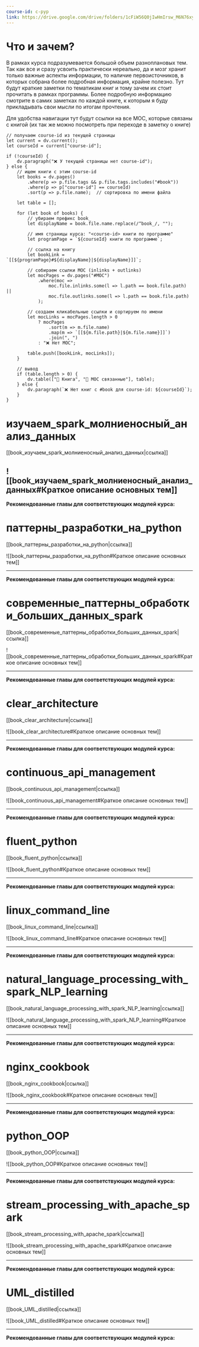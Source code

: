 ```yaml
---
course-id: c-pyp
link: https://drive.google.com/drive/folders/1cFiW56Q0jIwHmIrsw_M6N76xycy_WzRE?usp=sharing
---
```


# Что и зачем?
В рамках курса подразумевается большой объем разноплановых тем. Так как все и сразу усвоить практически нереально, да и мозг хранит только важные аспекты информации, то наличие первоисточников, в которых собрана более подробная информация, крайне полезно. Тут будут краткие заметки по тематикам книг и тому зачем их стоит прочитать в рамках программы. Более подробную информацию смотрите в самих заметках по каждой книге, к которым я буду прикладывать свои мысли по итогам прочтения.

Для удобства навигации тут будут ссылки на все MOC, которые связаны с книгой (их так же можно посмотреть при переходе в заметку о книге)

```dataviewjs
// получаем course-id из текущей страницы
let current = dv.current();
let courseId = current["course-id"];

if (!courseId) {
    dv.paragraph("❌ У текущей страницы нет course-id");
} else {
    // ищем книги с этим course-id
    let books = dv.pages()
        .where(p => p.file.tags && p.file.tags.includes("#book"))
        .where(p => p["course-id"] == courseId)
        .sort(p => p.file.name);  // сортировка по имени файла

    let table = [];

    for (let book of books) {
        // убираем префикс book_
        let displayName = book.file.name.replace(/^book_/, "");

        // имя страницы курса: "<course-id> книги по программе"
        let programPage = `${courseId} книги по программе`;

        // ссылка на книгу
        let bookLink = `[[${programPage}#${displayName}|${displayName}]]`;

        // собираем ссылки MOC (inlinks + outlinks)
        let mocPages = dv.pages("#MOC")
            .where(moc => 
                moc.file.inlinks.some(l => l.path == book.file.path) ||
                moc.file.outlinks.some(l => l.path == book.file.path)
            );

        // создаем кликабельные ссылки и сортируем по имени
        let mocLinks = mocPages.length > 0
            ? mocPages
                .sort(m => m.file.name)
                .map(m => `[[${m.file.path}|${m.file.name}]]`)
                .join(", ")
            : "❌ Нет MOC";

        table.push([bookLink, mocLinks]);
    }

    // вывод
    if (table.length > 0) {
        dv.table(["📖 Книга", "📑 MOC связанные"], table);
    } else {
        dv.paragraph(`❌ Нет книг с #book для course-id: ${courseId}`);
    }
}
```


# изучаем_spark_молниеносный_анализ_данных
[[book_изучаем_spark_молниеносный_анализ_данных|ссылка]]

![[book_изучаем_spark_молниеносный_анализ_данных#Краткое описание основных тем]]
---

**Рекомендованные главы для соответствующих модулей курса:**

# паттерны_разработки_на_python
[[book_паттерны_разработки_на_python|ссылка]]

![[book_паттерны_разработки_на_python#Краткое описание основных тем]]

---

**Рекомендованные главы для соответствующих модулей курса:**

# современные_паттерны_обработки_больших_данных_spark
[[book_современные_паттерны_обработки_больших_данных_spark|ссылка]]

![[book_современные_паттерны_обработки_больших_данных_spark#Краткое описание основных тем]]

---

**Рекомендованные главы для соответствующих модулей курса:**
# clear_architecture
[[book_clear_architecture|ссылка]]

![[book_clear_architecture#Краткое описание основных тем]]

---

**Рекомендованные главы для соответствующих модулей курса:**
# continuous_api_management
[[book_continuous_api_management|ссылка]]

![[book_continuous_api_management#Краткое описание основных тем]]

---

**Рекомендованные главы для соответствующих модулей курса:**
# fluent_python
[[book_fluent_python|ссылка]]

![[book_fluent_python#Краткое описание основных тем]]

---

**Рекомендованные главы для соответствующих модулей курса:**
# linux_command_line
[[book_linux_command_line|ссылка]]

![[book_linux_command_line#Краткое описание основных тем]]

---

**Рекомендованные главы для соответствующих модулей курса:**
# natural_language_processing_with_spark_NLP_learning
[[book_natural_language_processing_with_spark_NLP_learning|ссылка]]

![[book_natural_language_processing_with_spark_NLP_learning#Краткое описание основных тем]]

---

**Рекомендованные главы для соответствующих модулей курса:**
# nginx_cookbook
[[book_nginx_cookbook|ссылка]]

![[book_nginx_cookbook#Краткое описание основных тем]]

---

**Рекомендованные главы для соответствующих модулей курса:**
# python_OOP
[[book_python_OOP|ссылка]]

![[book_python_OOP#Краткое описание основных тем]]

---

**Рекомендованные главы для соответствующих модулей курса:**
# stream_processing_with_apache_spark
[[book_stream_processing_with_apache_spark|ссылка]]

![[book_stream_processing_with_apache_spark#Краткое описание основных тем]]

---

**Рекомендованные главы для соответствующих модулей курса:**
# UML_distilled
[[book_UML_distilled|ссылка]]

![[book_UML_distilled#Краткое описание основных тем]]

---

**Рекомендованные главы для соответствующих модулей курса:**